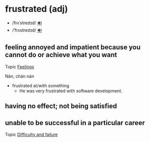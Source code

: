 # frustrated (adj)

- /frʌˈstreɪtɪd/ [🔊](https://www.oxfordlearnersdictionaries.com/media/english/uk_pron/f/fru/frust/frustrated__gb_1.mp3)
- /ˈfrʌstreɪtɪd/ [🔊](https://www.oxfordlearnersdictionaries.com/media/english/us_pron/f/fru/frust/frustrated__us_2.mp3)

## feeling annoyed and impatient because you cannot do or achieve what you want

Topic [Feelings](../topics/feelings.md#feelings)

Nản, chán nản

- frustrated at/with something
  - He was very frustrated with software development.

## having no effect; not being satisfied

## unable to be successful in a particular career

Topic [Difficulty and failure](../topics/difficulty-and-failure.md#difficulty--failure)